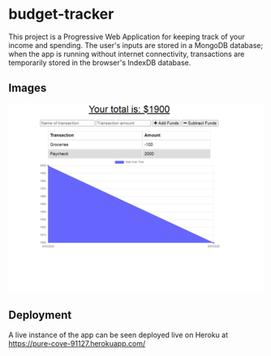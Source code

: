 # budget-tracker
This project is a Progressive Web Application for keeping track of your income and spending. The user's inputs are stored in a MongoDB database; when the app is running without internet connectivity, transactions are temporarily stored in the browser's IndexDB database. 

## Images
![Main View](./assets/images/budget-tracker.PNG?raw=true "Main View")

## Deployment
A live instance of the app can be seen deployed live on Heroku at https://pure-cove-91127.herokuapp.com/